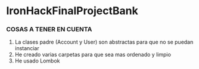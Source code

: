 # IronHackFinalProjectBank

### COSAS A TENER EN CUENTA

1. La clases padre (Account y User) son abstractas para que no se puedan instanciar
2. He creado varias carpetas para que sea mas ordenado y limpio
3. He usado Lombok
        
        
